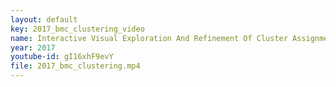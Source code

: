 ```yaml
---
layout: default
key: 2017_bmc_clustering_video
name: Interactive Visual Exploration And Refinement Of Cluster Assignments
year: 2017
youtube-id: gI16xhF9evY
file: 2017_bmc_clustering.mp4
---
```

